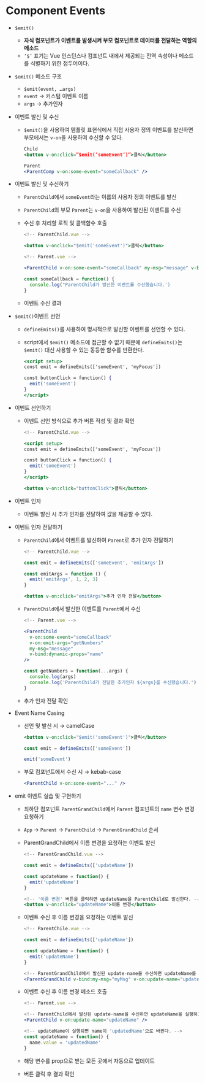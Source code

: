 # Component Events

- `$emit()`
    - **자식 컴포넌트가 이벤트를 발생시켜 부모 컴포넌트로 데이터를 전달하는 역할의 메소드**
    - `‘$’` 표기는 Vue 인스턴스나 컴포넌트 내에서 제공되는 전역 속성이나 메소드를 식별하기 위한 접두어이다.
- `$emit()` 메소드 구조
    - `$emit(event, …args)`
    - `event` → 커스텀 이벤트 이름
    - `args` → 추가인자
- 이벤트 발신 및 수신
    - `$emit()`을 사용하여 템플릿 표현식에서 직접 사용자 정의 이벤트를 발신하면 부모에서는 `v-on`을 사용하여 수신할 수 있다.
        
        ```jsx
        Child
        <button v-on:click=”$emit(’someEvent’)”>클릭</button>
        
        Parent
        <ParentComp v-on:some-event="someCallback" />
        ```
        
- 이벤트 발신 및 수신하기
    - `ParentChild`에서 `someEvent`라는 이름의 사용자 정의 이벤트를 발신
    - `ParentChild`의 부모 `Parent`는 `v-on`을 사용하여 발신된 이벤트를 수신
    - 수신 후 처리할 로직 및 콜백함수 호출
        
        ```jsx
        <!-- ParentChild.vue -->
        
        <button v-onclick="$emit('someEvent')">클릭</button>
        
        <!-- Parent.vue -->
        
        <ParentChild v-on:some-event="someCallback" my-msg="message" v-bind:dynamic-props="name" />
        
        const someCallback = function() {
          console.log("ParentChild가 발신한 이벤트를 수신했습니다.')
        }
        ```
        
    - 이벤트 수신 결과
- `$emit()`이벤트 선언
    - `defineEmits()`를 사용하여 명시적으로 발신할 이벤트를 선언할 수 있다.
    - script에서 `$emit()` 메소드에 접근할 수 없기 때문에 `defineEmits()`는 `$emit()` 대신 사용할 수 있는 동등한 함수를 반환한다.
        
        ```jsx
        <script setup>
        const emit = defineEmits(['someEvent', 'myFocus'])
        
        const buttonClick = function() {
          emit('someEvent')
        }
        </script>
        ```
        
- 이벤트 선언하기
    - 이벤트 선언 방식으로 추가 버튼 작성 및 결과 확인
        
        ```jsx
        <!-- ParentChild.vue -->
        
        <script setup>
        const emit = defineEmits(['someEvent', 'myFocus'])
        
        const buttonClick = function() {
          emit('someEvent')
        }
        </script>
        
        <button v-on:click="buttonClick">클릭</button>
        ```
        
- 이벤트 인자
    - 이벤트 발신 시 추가 인자를 전달하여 값을 제공할 수 있다.
- 이벤트 인자 전달하기
    - `ParentChild`에서 이벤트를 발신하여 `Parent`로 추가 인자 전달하기
        
        ```jsx
        <!-- ParentChild.vue -->
        
        const emit = defineEmits(['someEvent', 'emitArgs'])
        
        const emitArgs = function () {
          emit('emitArgs', 1, 2, 3)
        }
        
        <button v-on:click="emitArgs">추가 인자 전달</button>
        ```
        
    - `ParentChild`에서 발신한 이벤트를 `Parent`에서 수신
        
        ```jsx
        <!-- Parent.vue -->
        
        <ParentChild
          v-on:some-event="someCallback"
          v-on:emit-args="getNumbers"
          my-msg="message"
          v-bind:dynamic-props="name"
        />
        
        const getNumbers = function(...args) {
          console.log(args)
          console.log('ParentChild가 전달한 추가인자 ${args}를 수신했습니다.')
        }
        ```
        
    - 추가 인자 전달 확인
- Event Name Casing
    - 선언 및 발신 시 → camelCase
        
        ```jsx
        <button v-on:click="$emit('someEvent')">클릭</button>
        
        const emit = defineEmits(['someEvent'])
        
        emit('someEvent')
        ```
        
    - 부모 컴포넌트에서 수신 시 → kebab-case
        
        ```jsx
        <ParentChild v-on:sone-event="..." />
        ```
        
- emit 이벤트 실습 및 구현하기
    - 최하단 컴포넌트 `ParentGrandChild`에서 `Parent` 컴포넌트의 `name` 변수 변경 요청하기
    - `App` → `Parent` → `ParentChild` → `ParentGrandChild` 순서
    - ParentGrandChild에서 이름 변경을 요청하는 이벤트 발신
        
        ```jsx
        <!-- ParentGrandChild.vue -->
        
        const emit = defineEmits(['updateName'])
        
        const updateName = function() {
          emit('updateName')
        }
        
        <!-- '이름 변경' 버튼을 클릭하면 updateName을 ParentChild로 발신한다. -->
        <button v-on:click="updateName">이름 변경</button>
        ```
        
    - 이벤트 수신 후 이름 변경을 요청하는 이벤트 발신
        
        ```jsx
        <!-- ParentChile.vue -->
        
        const emit = defineEmits(['updateName'])
        
        const updateName = function() {
          emit('updateName')
        }
        
        <!-- ParentGrandChild에서 발신된 update-name을 수신하면 updateName를 실행한다. -->
        <ParentGrandChild v-bind:my-msg="myMsg" v-on:update-name="updateName" />
        ```
        
    - 이벤트 수신 후 이름 변경 메소드 호출
        
        ```jsx
        <!-- Parent.vue -->
        
        <!-- ParentChild에서 발신된 update-name을 수신하면 updateName을 실행하고 -->
        <ParentChild v-on:update-name="updateName" />
        
        <!-- updateName이 실행되면 name이 'updatedName'으로 바뀐다. -->
        const updateName = function() {
          name.value = 'updatedName'
        }
        ```
        
    - 해당 변수를 prop으로 받는 모든 곳에서 자동으로 업데이트
    - 버튼 클릭 후 결과 확인
